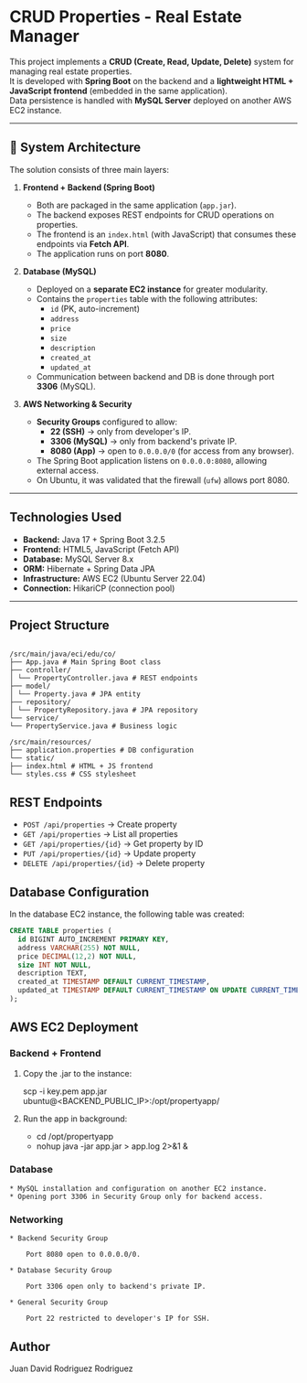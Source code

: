 # CRUD Properties - Real Estate Manager

This project implements a **CRUD (Create, Read, Update, Delete)** system for managing real estate properties.  
It is developed with **Spring Boot** on the backend and a **lightweight HTML + JavaScript frontend** (embedded in the same application).  
Data persistence is handled with **MySQL Server** deployed on another AWS EC2 instance.

---

## 🚀 System Architecture

The solution consists of three main layers:

1. **Frontend + Backend (Spring Boot)**  
   - Both are packaged in the same application (`app.jar`).
   - The backend exposes REST endpoints for CRUD operations on properties.
   - The frontend is an `index.html` (with JavaScript) that consumes these endpoints via **Fetch API**.
   - The application runs on port **8080**.

2. **Database (MySQL)**  
   - Deployed on a **separate EC2 instance** for greater modularity.
   - Contains the `properties` table with the following attributes:
     - `id` (PK, auto-increment)
     - `address`
     - `price`
     - `size`
     - `description`
     - `created_at`
     - `updated_at`
   - Communication between backend and DB is done through port **3306** (MySQL).

3. **AWS Networking & Security**  
   - **Security Groups** configured to allow:
     - **22 (SSH)** → only from developer's IP.
     - **3306 (MySQL)** → only from backend's private IP.
     - **8080 (App)** → open to `0.0.0.0/0` (for access from any browser).  
   - The Spring Boot application listens on `0.0.0.0:8080`, allowing external access.
   - On Ubuntu, it was validated that the firewall (`ufw`) allows port 8080.

---

## Technologies Used

- **Backend:** Java 17 + Spring Boot 3.2.5  
- **Frontend:** HTML5, JavaScript (Fetch API)  
- **Database:** MySQL Server 8.x  
- **ORM:** Hibernate + Spring Data JPA  
- **Infrastructure:** AWS EC2 (Ubuntu Server 22.04)  
- **Connection:** HikariCP (connection pool)  

---

## Project Structure

```plaintext

/src/main/java/eci/edu/co/
├── App.java # Main Spring Boot class
├── controller/
│ └── PropertyController.java # REST endpoints
├── model/
│ └── Property.java # JPA entity
├── repository/
│ └── PropertyRepository.java # JPA repository
└── service/
└── PropertyService.java # Business logic

/src/main/resources/
├── application.properties # DB configuration
└── static/
├── index.html # HTML + JS frontend
└── styles.css # CSS stylesheet

```

## REST Endpoints

- `POST /api/properties` → Create property  
- `GET /api/properties` → List all properties  
- `GET /api/properties/{id}` → Get property by ID  
- `PUT /api/properties/{id}` → Update property  
- `DELETE /api/properties/{id}` → Delete property  

## Database Configuration

In the database EC2 instance, the following table was created:

```sql
CREATE TABLE properties (
  id BIGINT AUTO_INCREMENT PRIMARY KEY,
  address VARCHAR(255) NOT NULL,
  price DECIMAL(12,2) NOT NULL,
  size INT NOT NULL,
  description TEXT,
  created_at TIMESTAMP DEFAULT CURRENT_TIMESTAMP,
  updated_at TIMESTAMP DEFAULT CURRENT_TIMESTAMP ON UPDATE CURRENT_TIMESTAMP
);

```

## AWS EC2 Deployment

### Backend + Frontend

1. Copy the .jar to the instance:

    scp -i key.pem app.jar ubuntu@<BACKEND_PUBLIC_IP>:/opt/propertyapp/

2. Run the app in background:

    * cd /opt/propertyapp
    * nohup java -jar app.jar > app.log 2>&1 &

### Database

    * MySQL installation and configuration on another EC2 instance.
    * Opening port 3306 in Security Group only for backend access.

### Networking

    * Backend Security Group

        Port 8080 open to 0.0.0.0/0.

    * Database Security Group

        Port 3306 open only to backend's private IP.

    * General Security Group

        Port 22 restricted to developer's IP for SSH.


## Author

Juan David Rodriguez Rodriguez